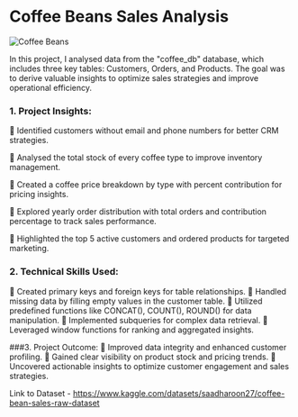 # Coffee Beans Sales Analysis

![Coffee Beans](https://github.com/user-attachments/assets/8bad9ba8-2e70-4948-a0b5-fe7610cd1dcb)

In this project, I analysed data from the "coffee_db" database, which includes three key tables: Customers, Orders, and Products. The goal was to derive valuable insights to optimize sales strategies and improve operational efficiency.

### 1. Project Insights:
🔶 Identified customers without email and phone numbers for better CRM strategies.

🔶 Analysed the total stock of every coffee type to improve inventory management.

🔶 Created a coffee price breakdown by type with percent contribution for pricing insights.

🔶 Explored yearly order distribution with total orders and contribution percentage to track sales performance.

🔶 Highlighted the top 5 active customers and ordered products for targeted marketing.

### 2. Technical Skills Used:
🔷 Created primary keys and foreign keys for table relationships.
🔷 Handled missing data by filling empty values in the customer table.
🔷 Utilized predefined functions like CONCAT(), COUNT(), ROUND() for data manipulation.
🔷 Implemented subqueries for complex data retrieval.
🔷 Leveraged window functions for ranking and aggregated insights.

###3. Project Outcome:
🎯 Improved data integrity and enhanced customer profiling.
🎯 Gained clear visibility on product stock and pricing trends.
🎯 Uncovered actionable insights to optimize customer engagement and sales strategies.

Link to Dataset - https://www.kaggle.com/datasets/saadharoon27/coffee-bean-sales-raw-dataset

